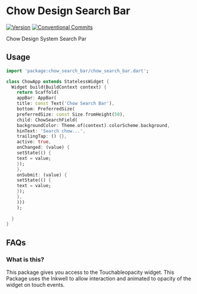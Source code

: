 # Chow Design Search Bar

[![Version](https://img.shields.io/pub/v/chow_search_bar.svg)](https://pub.dev/packages/chow_search_bar) [![Conventional Commits](https://img.shields.io/badge/Conventional%20Commits-1.0.0-%23FE5196?logo=conventionalcommits&logoColor=white)](https://conventionalcommits.org) 

Chow Design System Search Par

## Usage

```dart
import 'package:chow_search_bar/chow_search_bar.dart';

class ChowApp extends StatelessWidget {
  Widget build(BuildContext context) {
    return Scaffold(
    appBar: AppBar(
    title: const Text('Chow Search Bar'),
    bottom: PreferredSize(
    preferredSize: const Size.fromHeight(50),
    child: ChowSearchField(
    backgroundColor: Theme.of(context).colorScheme.background,
    hinText: 'Search chow...',
    trailingTap: () {},
    active: true,
    onChanged: (value) {
    setState(() {
    text = value;
    });
    },
    onSubmit: (value) {
    setState(() {
    text = value;
    });
    },
    )))
    );
      
  }
}
```




## FAQs

### What is this?

This package gives you access to the Touchableopacity widget. This Package uses the Inkwell to allow interaction and animated to opacity of the widget on touch events.
